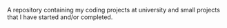 A repository containing my coding projects at university and small projects that I have started and/or completed.
